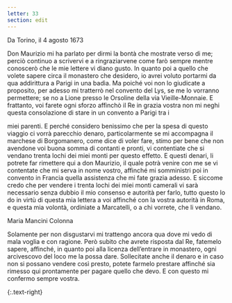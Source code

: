 ```yaml
---
letter: 33
section: edit
---
```


Da Torino, il 4 agosto 1673

Don Maurizio mi ha parlato per dirmi la bontà che mostrate verso di me; perciò continuo a scrivervi e a ringraziarvene come farò sempre mentre conoscerò che le mie lettere vi diano gusto. In quanto poi a quello che volete sapere circa il monastero che desidero, io avrei voluto portarmi da qua addirittura a Parigi in una badìa. Ma poiché voi non lo giudicate a proposito, per adesso mi tratterrò nel convento del Lys, se me lo vorranno permettere; se no a Lione presso le  Orsoline della via Vieille-Monnaie. E frattanto, voi farete ogni sforzo affinchò il Re in grazia vostra non mi neghi questa consolazione di stare in un convento a Parigi tra i

miei parenti. E perché considero benissimo che per la spesa di questo viaggio ci vorrà parecchio denaro, particolarmente se mi accompagna il marchese di Borgomanero, come dice di voler fare, stimo per bene che non avendone voi buona somma di contanti e pronti, vi contentiate che si vendano trenta lochi dei miei monti per questo effetto. E questi denari, li potrete far rimettere qui a don Maurizio, il quale potrà venire con me se vi contentate che mi serva in nome vostro, affinché mi somministri poi in convento in Francia quella assistenza che mi fate grazia adesso. E siccome credo che per vendere i trenta lochi dei miei monti camerali vi sarà necessario senza dubbio il mio consenso e autorità per farlo, tutto questo lo do in virtù di questa mia lettera a voi affinché con la vostra autorità in Roma, e questa mia volontà, ordiniate a Marcatelli, o a chi vorrete, che li vendano.

Maria Mancini Colonna

Solamente per non disgustarvi mi trattengo ancora qua dove mi vedo di mala voglia e con ragione. Però subito che avrete risposta dal Re, fatemelo sapere, affinché, in quanto poi alla licenza dell’entrare in monastero, ogni arcivescovo del loco me la possa dare. Sollecitate anche il denaro e in caso non si possano vendere così presto, potete farmelo prestare affinché sia rimesso qui prontamente per pagare quello che devo. E con questo mi confermo sempre vostra.

{:.text-right}
